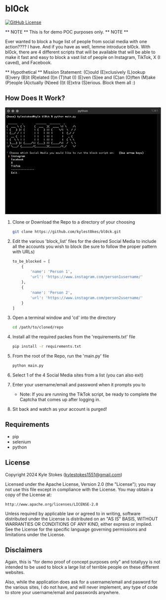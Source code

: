 # bl0ck
[![GitHub License](https://img.shields.io/badge/License-Apache%202.0-important.svg)](https://github.com/kylest0kes/bl0ck.git)

** NOTE ** This is for demo POC purposes only. ** NOTE **

Ever wanted to block a huge list of people from social media with one action???? I have. And if you have as well, lemme introduce bl0ck. With bl0ck, there are 4 different scripts that will be available that will be able to make it fast and easy to block a vast list of people on Instagram, TikTok, X (I caved), and Facebook. 

** Hypothetical ** Mission Statement: (C)ould (E)xclusively (L)ookup (E)very (B)it (R)elated (I)n (T)hat (I) (E)ven (S)ee and (C)an (O)ften (M)ake (P)eople (A)ctually (N)eed (I)t (E)xtra (S)erious. Block them all :)

## How Does It Work?

![intro](./imgs/intro.png)
1. Clone or Download the Repo to a directory of your choosing
    ```sh
    git clone https://github.com/kylest0kes/bl0ck.git
    ```

2. Edit the various 'block_list' files for the desired Social Media to include all the accounts you wish to block (be sure to follow the proper pattern with URLs)
    ```python
    to_be_blocked = [
        {
            'name': 'Person 1',
            'url': 'https://www.instagram.com/person1username/'
        },
        {
            'name': 'Person 2',
            'url': 'https://www.instagram.com/person2username/'
        }
    ]
    ```

3. Open a terminal window and 'cd' into the directory
    ```sh
    cd /path/to/cloned/repo
    ```

4. Install all the required packes from the 'requirements.txt' file
    ```sh
    pip install -r requirements.txt
    ```

5. From the root of the Repo, run the 'main.py' file
    ```sh
    python main.py
    ```

5. Select 1 of the 4 Social Media sites from a list (you can also exit)

6. Enter your username/email and password when it prompts you to
    - Note: If you are running the TikTok script, be ready to complete the Captcha that comes up after logging in.

7. Sit back and watch as your account is purged!

    

## Requirements
* pip
* selenium
* python

## License
Copyright 2024 Kyle Stokes (kylestokes1551@gmail.com)

Licensed under the Apache License, Version 2.0 (the "License"); you may not use this file except in compliance with the License. You may obtain a copy of the License at:

    http://www.apache.org/licenses/LICENSE-2.0

Unless required by applicable law or agreed to in writing, software distributed under the License is distributed on an "AS IS" BASIS, WITHOUT WARRANTIES OR CONDITIONS OF ANY KIND, either express or implied. See the License for the specific language governing permissions and
limitations under the License.


## Disclaimers
Again, this is "for demo proof of concept purposes only" and totallyyy is not intended to be used to block a large list of terrible people on these different websites.

Also, while the application does ask for a username/email and pasword for the various sites, I do not have, and will never implement, any type of code to store your username/email and passwords anywhere.